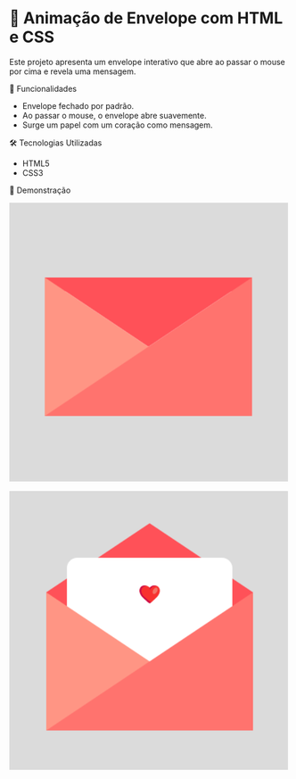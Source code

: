 # 💌 Animação de Envelope com HTML e CSS

Este projeto apresenta um envelope interativo que abre ao passar o mouse por cima e revela uma mensagem.

📌 Funcionalidades

- Envelope fechado por padrão.
- Ao passar o mouse, o envelope abre suavemente.
- Surge um papel com um coração como mensagem.

🛠️ Tecnologias Utilizadas

- HTML5
- CSS3

🎥 Demonstração

![Envelope fechado](/assets/Envelope%20fechado.png)

![Envelope aberto](/assets/Envelope%20aberto.png)
